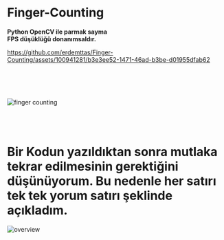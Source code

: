 # Finger-Counting
<b>Python OpenCV ile parmak sayma</b> <br>
<b>FPS düşüklüğü donanımsaldır.</b>

https://github.com/erdemttas/Finger-Counting/assets/100941281/b3e3ee52-1471-46ad-b3be-d01955dfab62

<br><br><br><br>
![finger counting](https://github.com/erdemttas/Finger-Counting/assets/100941281/8e7c4f0a-bbb2-48ee-9ab8-02e56ba52cbe)
<br><br><br><br>

# Bir Kodun yazıldıktan sonra mutlaka tekrar edilmesinin gerektiğini düşünüyorum. Bu nedenle her satırı tek tek yorum satırı şeklinde açıkladım.
![overview](https://github.com/erdemttas/Finger-Counting/assets/100941281/fe8c618d-f2b7-4363-b56b-f6b5f74d5c71)
